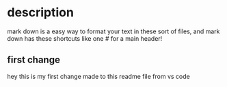 # description 
mark down is a easy way to format your text in these sort of files, and mark down has these shortcuts like one # for a main header!

## first change
hey this is my first change made to this readme file from vs code